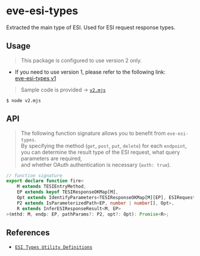 # eve-esi-types
Extracted the main type of ESI. Used for ESI request response types.

## Usage

> This package is configured to use version 2 only.

  + If you need to use version 1, please refer to the following link:  
    [eve-esi-types v1](https://github.com/jeffy-g/eve-esi-types/tree/v1.1.0)


> Sample code is provided -> [`v2.mjs`](./v2.mjs)

```shell
$ node v2.mjs
```
## API

> The following function signature allows you to benefit from `eve-esi-types`.  
> By specifying the method (`get`, `post`, `put`, `delete`) for each `endpoint`,  
> you can determine the result type of the ESI request, what query parameters are required,  
> and whether OAuth authentication is necessary (`auth: true`).

```ts
// function signature
export declare function fire<
    M extends TESIEntryMethod,
    EP extends keyof TESIResponseOKMap[M],
    Opt extends IdentifyParameters<TESIResponseOKMap[M][EP], ESIRequestOptions>,
    P2 extends IsParameterizedPath<EP, number | number[], Opt>,
    R extends InferESIResponseResult<M, EP>
>(mthd: M, endp: EP, pathParams?: P2, opt?: Opt): Promise<R>;
```


## References

- [`ESI Types Utility Definitions`](./esi-types-util.md)
